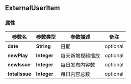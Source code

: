 <a name="ExternalUserItem"></a>
## ExternalUserItem
### 属性
参数名 | 参数类型 | 参数描述 | 备注
------------ | ------------- | ------------- | -------------
**date** | **String** | 日期 |  optional
**newPlay** | **Integer** | 每天新增视频播放 |  optional
**newIssue** | **Integer** | 每日发布内容数 |  optional
**totalIssue** | **Integer** | 每日内容总数 |  optional





